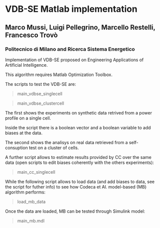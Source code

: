 # VDB-SE Matlab implementation

## Marco Mussi, Luigi Pellegrino, Marcello Restelli, Francesco Trovò

### Politecnico di Milano and Ricerca Sistema Energetico


Implementation of VDB-SE proposed on Engineering Applications of Artificial Intelligence.

This algorithm requires Matlab Optimization Toolbox.

The scripts to test the VDB-SE are:

> main_vdbse_singlecell

> main_vdbse_clustercell

The first shows the experiments on synthetic data retrived from a power profile on a single cell.

Inside the script there is a boolean vector and a boolean variable to add biases at the data.

The second shows the analisys on real data retrieved from a self-consuption test on a cluster of cells.


A further script allows to estimate results provided by CC over the same data (open scripts to edit biases coherently with the others experiments):

> main_cc_singlecell


While the following script allows to load data (and add biases to data, see the script for futher info) to see how Codeca et Al. model-based (MB) algorithm performs:

> load_mb_data

Once the data are loaded, MB can be tested through Simulink model:

> main_mb.mdl